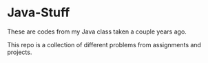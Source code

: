 # Java-Stuff
These are codes from my Java class taken a couple years ago.

This repo is a collection of different problems from assignments and projects.
